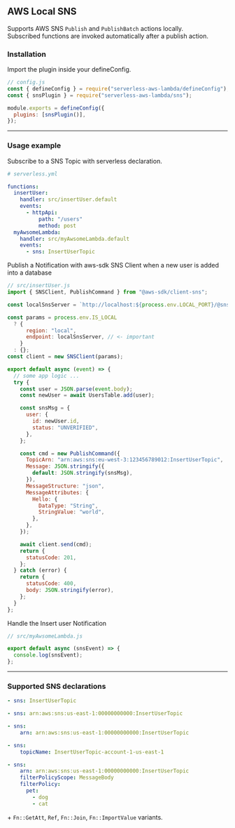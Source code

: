 ## AWS Local SNS

Supports AWS SNS `Publish` and `PublishBatch` actions locally.  
Subscribed functions are invoked automatically after a publish action.

### Installation

Import the plugin inside your defineConfig.

```js
// config.js
const { defineConfig } = require("serverless-aws-lambda/defineConfig");
const { snsPlugin } = require("serverless-aws-lambda/sns");

module.exports = defineConfig({
  plugins: [snsPlugin()],
});
```

---

### Usage example

Subscribe to a SNS Topic with serverless declaration.

```yaml
# serverless.yml

functions:
  insertUser:
    handler: src/insertUser.default
    events:
      - httpApi:
          path: "/users"
          method: post
  myAwsomeLambda:
    handler: src/myAwsomeLambda.default
    events:
      - sns: InsertUserTopic
```

Publish a Notification with aws-sdk SNS Client when a new user is added into a database

```js
// src/insertUser.js
import { SNSClient, PublishCommand } from "@aws-sdk/client-sns";

const localSnsServer = `http://localhost:${process.env.LOCAL_PORT}/@sns`;

const params = process.env.IS_LOCAL
  ? {
      region: "local",
      endpoint: localSnsServer, // <- important
    }
  : {};
const client = new SNSClient(params);

export default async (event) => {
  // some app logic ...
  try {
    const user = JSON.parse(event.body);
    const newUser = await UsersTable.add(user);

    const snsMsg = {
      user: {
        id: newUser.id,
        status: "UNVERIFIED",
      },
    };

    const cmd = new PublishCommand({
      TopicArn: "arn:aws:sns:eu-west-3:123456789012:InsertUserTopic",
      Message: JSON.stringify({
        default: JSON.stringify(snsMsg),
      }),
      MessageStructure: "json",
      MessageAttributes: {
        Hello: {
          DataType: "String",
          StringValue: "world",
        },
      },
    });

    await client.send(cmd);
    return {
      statusCode: 201,
    };
  } catch (error) {
    return {
      statusCode: 400,
      body: JSON.stringify(error),
    };
  }
};
```

Handle the Insert user Notification

```js
// src/myAwsomeLambda.js

export default async (snsEvent) => {
  console.log(snsEvent);
};
```

---

### Supported SNS declarations

```yaml
- sns: InsertUserTopic
```

```yaml
- sns: arn:aws:sns:us-east-1:00000000000:InsertUserTopic
```

```yaml
- sns:
    arn: arn:aws:sns:us-east-1:00000000000:InsertUserTopic
```

```yaml
- sns:
    topicName: InsertUserTopic-account-1-us-east-1
```

```yaml
- sns:
    arn: arn:aws:sns:us-east-1:00000000000:InsertUserTopic
    filterPolicyScope: MessageBody
    filterPolicy:
      pet:
        - dog
        - cat
```

\+ `Fn::GetAtt`, `Ref`, `Fn::Join`, `Fn::ImportValue` variants.
